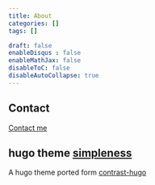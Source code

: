 ```yaml
---
title: About
categories: []
tags: []

draft: false
enableDisqus : false
enableMathJax: false
disableToC: false
disableAutoCollapse: true
---
```


## Contact

[Contact me](mailto:424295833@qq.com)

## hugo theme [simpleness](https://github.com/RainerChiang/simpleness)

A hugo theme ported form [contrast-hugo](https://github.com/niklasbuschmann/contrast-hugo)

